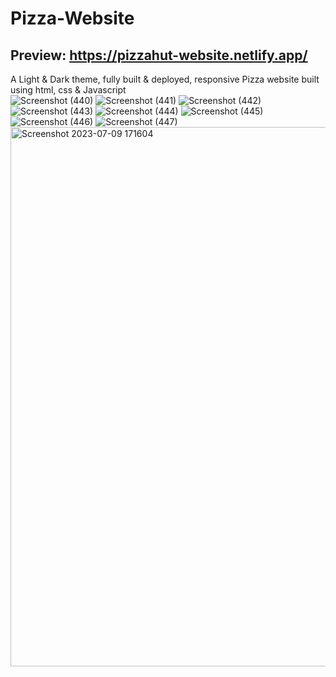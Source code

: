 # Pizza-Website 
## Preview: https://pizzahut-website.netlify.app/
A Light &amp; Dark theme, fully built & deployed, responsive Pizza website built using html, css &amp; Javascript    
![Screenshot (440)](https://github.com/YannKamche/Pizza-Website/assets/122357201/9604c44f-5383-42a6-b7f3-b1f5571294ec)
![Screenshot (441)](https://github.com/YannKamche/Pizza-Website/assets/122357201/c0970fd1-074e-4d14-abd8-4eee460c667e)
![Screenshot (442)](https://github.com/YannKamche/Pizza-Website/assets/122357201/10c72079-85aa-47b2-bca6-703a14888216)
![Screenshot (443)](https://github.com/YannKamche/Pizza-Website/assets/122357201/f85ccf3a-5725-4ffb-93d2-219efea39c10)
![Screenshot (444)](https://github.com/YannKamche/Pizza-Website/assets/122357201/f403efce-95b6-4db2-830c-d6b4aa8f427f)
![Screenshot (445)](https://github.com/YannKamche/Pizza-Website/assets/122357201/6bee5bff-864d-42d3-937e-65de6c727c8f)
![Screenshot (446)](https://github.com/YannKamche/Pizza-Website/assets/122357201/0409fb45-1586-4ff5-82cf-39d232bd8195)
![Screenshot (447)](https://github.com/YannKamche/Pizza-Website/assets/122357201/64f0c4fe-e75d-4e34-bee1-c3d6b0bd6c25)
<img width="863" alt="Screenshot 2023-07-09 171604" src="https://github.com/YannKamche/Pizza-Website/assets/122357201/a71225bf-4cec-4e38-b38a-ebaaaf45fa96">
